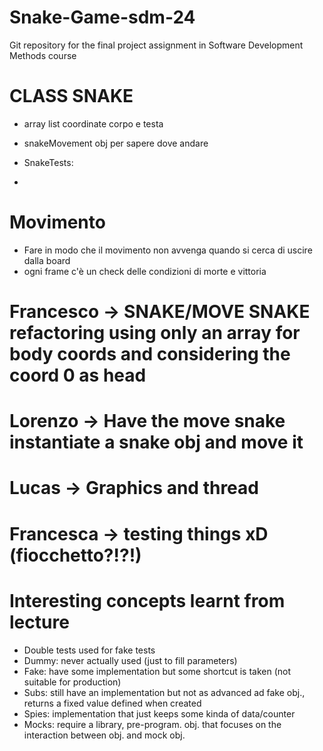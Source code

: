 # Snake-Game-sdm-24
Git repository for the final project assignment in Software Development Methods course


# CLASS SNAKE
- array list coordinate corpo e testa
- snakeMovement obj per sapere dove andare

- SnakeTests:
- 


# Movimento
- Fare in modo che il movimento non avvenga quando si cerca di uscire dalla board
- ogni frame c'è un check delle condizioni di morte e vittoria


# Francesco -> SNAKE/MOVE SNAKE refactoring using only an array for body coords and considering the coord 0 as head
# Lorenzo -> Have the move snake instantiate a snake obj and move it
# Lucas -> Graphics and thread
# Francesca -> testing things xD (fiocchetto?!?!)

# Interesting concepts learnt from lecture
-  Double tests used for fake tests 
  - Dummy: never actually used (just to fill parameters)
  - Fake: have some implementation but some shortcut is taken (not suitable for production)
  - Subs: still have an implementation but not as advanced ad fake obj., returns a fixed value defined when created
  - Spies: implementation that just keeps some kinda of data/counter
  - Mocks: require a library, pre-program. obj. that focuses on the interaction between obj. and mock obj.

